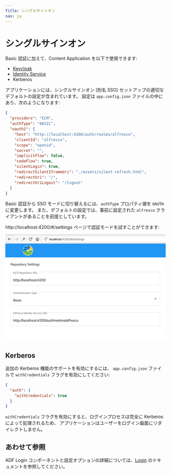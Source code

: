 ```yaml
---
Title: シングルサインオン
nav: ja
---
```


# シングルサインオン

Basic 認証に加えて、Content Application を以下で使用できます:

- [Keycloak](https://www.keycloak.org/)
- [Identity Service](https://support.hyland.com/r/Alfresco/Alfresco-Process-Services/24.3/Alfresco-Process-Services/Configure/Authentication/Identity-Service)
- Kerberos

アプリケーションには、シングルサインオン (別名 SSO) セットアップの適切なデフォルトの設定が含まれています。
設定は `app.config.json` ファイルの中にあり、次のようになります:

```json
{
  "providers": "ECM",
  "authType": "BASIC",
  "oauth2": {
    "host": "http://localhost:4200/auth/realms/alfresco",
    "clientId": "alfresco",
    "scope": "openid",
    "secret": "",
    "implicitFlow": false,
    "codeFlow": true,
    "silentLogin": true,
    "redirectSilentIframeUri": "./assets/silent-refresh.html",
    "redirectUri": "/",
    "redirectUriLogout": "/logout"
  }
}
```

Basic 認証から SSO モードに切り替えるには、`authType` プロパティ値を `OAUTH` に変更します。
また、デフォルトの設定では、事前に設定された `alfresco` クライアントがあることを前提としています。

http://localhost:4200/#/settings ページで認証モードを試すことができます:

![認証設定](../images/aca-sso-settings.png)

## Kerberos

追加の Kerberos 機能のサポートを有効にするには、
`app.config.json` ファイルで `withCredentials` フラグを有効にしてください:

```json
{
  "auth": {
    "withCredentials": true
  }
}
```

`withCredentials` フラグを有効にすると、ログインプロセスは完全に Kerberos によって処理されるため、
アプリケーションはユーザーをログイン画面にリダイレクトしません。

## あわせて参照

ADF Login コンポーネントと設定オプションの詳細については、[Login](https://www.alfresco.com/abn/adf/docs/core/components/login.component/#single-sign-on-sso) のドキュメントを参照してください。

